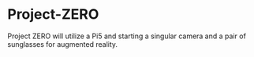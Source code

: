 # Project-ZERO
Project ZERO will utilize a Pi5 and starting a singular camera and a pair of sunglasses for augmented reality.
